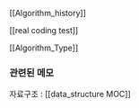 ---
---

[[Algorithm_history]]

[[real coding test]]

[[Algorithm_Type]]

### 관련된 메모

자료구조 : [[data_structure MOC]]

